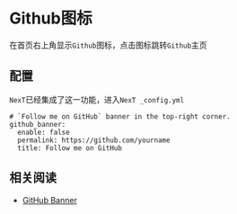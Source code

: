 
# Github图标

在首页右上角显示`Github`图标，点击图标跳转`Github`主页

## 配置

`NexT`已经集成了这一功能，进入`NexT _config.yml`

```
# `Follow me on GitHub` banner in the top-right corner.
github_banner:
  enable: false
  permalink: https://github.com/yourname
  title: Follow me on GitHub
```

## 相关阅读

* [GitHub Banner](https://theme-next.js.org/docs/theme-settings/miscellaneous.html?highlight=github_banner#GitHub-Banner)